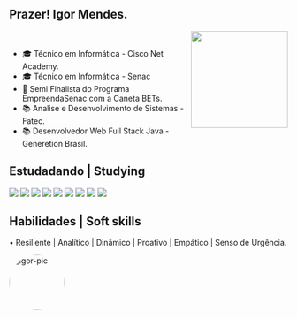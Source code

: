 




 ## Prazer! Igor Mendes. 
 <img align="right" height="175em" src="https://github-readme-stats.vercel.app/api?username=DwIgor&show_icons=true&theme=midnight-purple&include_all_commits=true&count_private=true"/>
  <div style="display: inline_block"><br>
 
- 🎓  Técnico em Informática - Cisco Net Academy.
- 🎓  Técnico em Informática - Senac 
- :3rd_place_medal: Semi Finalista do Programa EmpreendaSenac com a Caneta BETs.
- 📚  Analise e Desenvolvimento de Sistemas - Fatec.
- 📚  Desenvolvedor Web Full Stack Java - Generetion Brasil.
 
 
## Estudadando | Studying 
<div>
  <a href = "https://www.oracle.com/java/technologies/javase-documentation.html"><img src="https://img.shields.io/badge/Java-ED8B00?style=for-the-badge&logo=java&logoColor=white" target="_blank"></a>
  <a href="https://docs.spring.io/spring-framework/docs/current/reference/html/" target="_blank"><img src="https://img.shields.io/badge/Spring-6DB33F?style=for-the-badge&logo=spring&logoColor=white" target="_blank"></a> 
    <a href="https://dev.mysql.com/doc/" target="_blank"><img src="https://img.shields.io/badge/MySQL-00000F?style=for-the-badge&logo=mysql&logoColor=white" target="_blank"></a> 
    <a href="https://devcenter.heroku.com/categories/reference" target="_blank"><img src="https://img.shields.io/badge/Heroku-430098?style=for-the-badge&logo=heroku&logoColor=white" target="_blank"></a>
  <a href="https://getbootstrap.com.br/docs/4.1/getting-started/introduction/" target="_blank"><img src="https://img.shields.io/badge/Bootstrap-563D7C?style=for-the-badge&logo=bootstrap&logoColor=white" target="_blank"></a>
 <a href="https://angular.io" target="_blank"><img src="https://img.shields.io/badge/Angular-DD0031?style=for-the-badge&logo=angular&logoColor=white" target="_blank"></a>
   <a href="https://developer.mozilla.org/pt-BR/docs/Web/JavaScript" target="_blank"><img src="https://img.shields.io/badge/JavaScript-F7DF1E?style=for-the-badge&logo=javascript&logoColor=black" target="_blank"></a>  
  <a href="https://developer.mozilla.org/pt-BR/docs/Web/HTML/Element" target="_blank"><img src="https://img.shields.io/badge/HTML5-E34F26?style=for-the-badge&logo=html5&logoColor=white" target="_blank"></a> 
  <a href="https://developer.mozilla.org/pt-BR/docs/Web/CSS" target="_blank"><img src="https://img.shields.io/badge/CSS3-1572B6?style=for-the-badge&logo=css3&logoColor=white" target="_blank"></a> 
 

  </div>
  
## Habilidades | Soft skills
  
• Resiliente | Analítico | Dinâmico | Proativo | Empático | Senso de Urgência.

<img align="left" alt="igor-pic" height="100" style="border-radius:50px;" src="https://user-images.githubusercontent.com/89522757/154803923-d5cbb0a7-a1c2-4afc-8465-77addeefd1ec.gif">

  

  
